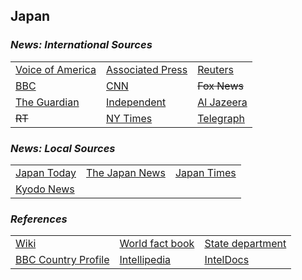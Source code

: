 ## Japan ##

### _News: International Sources_ ###
|   |   |   |
| --- | --- | --- |
| [Voice of America](https://www.voanews.com/search?search_api_fulltext=Japan&type=1&sort_by=publication_time) | [Associated Press](https://apnews.com/Japan) | [Reuters](https://www.reuters.com/places/japan) |
| [BBC](https://www.bbc.com/news/topics/cjnwl8q4g7nt/japan) | [CNN](https://www.cnn.com/search/?q=Japan&size=10&type=article) | ~~Fox News~~ |
| [The Guardian](https://www.theguardian.com/world/japan)  | [Independent](https://www.independent.co.uk/topic/japan) | [Al Jazeera](https://www.aljazeera.com/topics/country/Japan.html) |
| ~~RT~~ | [NY Times](https://www.nytimes.com/topic/destination/japan?searchResultPosition=0) | [Telegraph](https://www.telegraph.co.uk/japan/) |

### _News: Local Sources_ ###
|   |   |   |
| --- | --- | --- |
| [Japan Today](https://japantoday.com/) | [The Japan News](https://the-japan-news.com/) | [Japan Times](https://www.japantimes.co.jp/news/) |
| [Kyodo News](https://english.kyodonews.net/news/japan) |  |  |


### _References_ ###
|   |   |   |
| --- | --- | --- |
| [Wiki](https://en.wikipedia.org/wiki/Japan) | [World fact book](https://www.cia.gov/library/publications/the-world-factbook/geos/ja.html) | [State department](https://www.state.gov/countries-areas/japan/) |
| [BBC Country Profile](https://www.bbc.com/news/world-asia-pacific-14918801) | [Intellipedia](https://intellipedia.intelink.gov/wiki/Japan) | [IntelDocs](https://inteldocs.intelink.gov/search/folder?q=Japan) |
